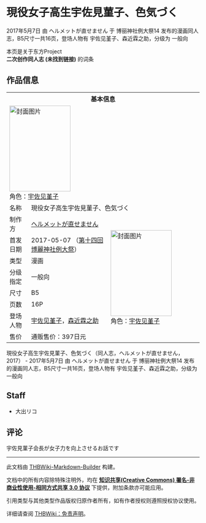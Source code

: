 # 現役女子高生宇佐見菫子、色気づく

<!-- source html: G:\repos\THBWiki-Markdown-Builder\THBWikiMarkdown\Temp\main\7\7a\ns0%3A%E7%8F%BE%E5%BD%B9%E5%A5%B3%E5%AD%90%E9%AB%98%E7%94%9F%E5%AE%87%E4%BD%90%E8%A6%8B%E8%8F%AB%E5%AD%90%E3%80%81%E8%89%B2%E6%B0%97%E3%81%A5%E3%81%8F.html -->

2017年5月7日 由 ヘルメットが直せません 于 博丽神社例大祭14 发布的漫画同人志，B5尺寸一共16页，登场人物有 宇佐见堇子、森近霖之助，分级为 一般向

本页是关于东方Project  
 **二次创作同人志 (未找到链接)** 的词条

## 作品信息

<table><tbody><tr><th colspan="3">基本信息</th></tr><tr><td class="cover-artwork-mobile" colspan="2"><a href="./文件-現役女子高生宇佐見菫子、色気づく封面.jpg.md" class="image" title="封面图片"><img alt="封面图片" src="https://upload.thwiki.cc/thumb/8/89/%E7%8F%BE%E5%BD%B9%E5%A5%B3%E5%AD%90%E9%AB%98%E7%94%9F%E5%AE%87%E4%BD%90%E8%A6%8B%E8%8F%AB%E5%AD%90%E3%80%81%E8%89%B2%E6%B0%97%E3%81%A5%E3%81%8F%E5%B0%81%E9%9D%A2.jpg/159px-%E7%8F%BE%E5%BD%B9%E5%A5%B3%E5%AD%90%E9%AB%98%E7%94%9F%E5%AE%87%E4%BD%90%E8%A6%8B%E8%8F%AB%E5%AD%90%E3%80%81%E8%89%B2%E6%B0%97%E3%81%A5%E3%81%8F%E5%B0%81%E9%9D%A2.jpg" decoding="async" loading="lazy" width="159" height="224" srcset="https://upload.thwiki.cc/thumb/8/89/%E7%8F%BE%E5%BD%B9%E5%A5%B3%E5%AD%90%E9%AB%98%E7%94%9F%E5%AE%87%E4%BD%90%E8%A6%8B%E8%8F%AB%E5%AD%90%E3%80%81%E8%89%B2%E6%B0%97%E3%81%A5%E3%81%8F%E5%B0%81%E9%9D%A2.jpg/238px-%E7%8F%BE%E5%BD%B9%E5%A5%B3%E5%AD%90%E9%AB%98%E7%94%9F%E5%AE%87%E4%BD%90%E8%A6%8B%E8%8F%AB%E5%AD%90%E3%80%81%E8%89%B2%E6%B0%97%E3%81%A5%E3%81%8F%E5%B0%81%E9%9D%A2.jpg 1.5x, https://upload.thwiki.cc/thumb/8/89/%E7%8F%BE%E5%BD%B9%E5%A5%B3%E5%AD%90%E9%AB%98%E7%94%9F%E5%AE%87%E4%BD%90%E8%A6%8B%E8%8F%AB%E5%AD%90%E3%80%81%E8%89%B2%E6%B0%97%E3%81%A5%E3%81%8F%E5%B0%81%E9%9D%A2.jpg/317px-%E7%8F%BE%E5%BD%B9%E5%A5%B3%E5%AD%90%E9%AB%98%E7%94%9F%E5%AE%87%E4%BD%90%E8%A6%8B%E8%8F%AB%E5%AD%90%E3%80%81%E8%89%B2%E6%B0%97%E3%81%A5%E3%81%8F%E5%B0%81%E9%9D%A2.jpg 2x" data-file-width="319" data-file-height="450"></a><div class="cover-char">角色：<a href="./宇佐见堇子.md" title="宇佐见堇子">宇佐见堇子</a></div></td>
</tr><tr><td class="label">名称</td><td colspan="2"> 現役女子高生宇佐見菫子、色気づく </td></tr><tr><td class="label">制作方</td><td><a href="./ヘルメットが直せません.md" title="ヘルメットが直せません">ヘルメットが直せません</a></td><td class="cover-artwork" rowspan="8" style="min-width:224px;"><a href="./文件-現役女子高生宇佐見菫子、色気づく封面.jpg.md" class="image" title="封面图片"><img alt="封面图片" src="https://upload.thwiki.cc/thumb/8/89/%E7%8F%BE%E5%BD%B9%E5%A5%B3%E5%AD%90%E9%AB%98%E7%94%9F%E5%AE%87%E4%BD%90%E8%A6%8B%E8%8F%AB%E5%AD%90%E3%80%81%E8%89%B2%E6%B0%97%E3%81%A5%E3%81%8F%E5%B0%81%E9%9D%A2.jpg/159px-%E7%8F%BE%E5%BD%B9%E5%A5%B3%E5%AD%90%E9%AB%98%E7%94%9F%E5%AE%87%E4%BD%90%E8%A6%8B%E8%8F%AB%E5%AD%90%E3%80%81%E8%89%B2%E6%B0%97%E3%81%A5%E3%81%8F%E5%B0%81%E9%9D%A2.jpg" decoding="async" loading="lazy" width="159" height="224" srcset="https://upload.thwiki.cc/thumb/8/89/%E7%8F%BE%E5%BD%B9%E5%A5%B3%E5%AD%90%E9%AB%98%E7%94%9F%E5%AE%87%E4%BD%90%E8%A6%8B%E8%8F%AB%E5%AD%90%E3%80%81%E8%89%B2%E6%B0%97%E3%81%A5%E3%81%8F%E5%B0%81%E9%9D%A2.jpg/238px-%E7%8F%BE%E5%BD%B9%E5%A5%B3%E5%AD%90%E9%AB%98%E7%94%9F%E5%AE%87%E4%BD%90%E8%A6%8B%E8%8F%AB%E5%AD%90%E3%80%81%E8%89%B2%E6%B0%97%E3%81%A5%E3%81%8F%E5%B0%81%E9%9D%A2.jpg 1.5x, https://upload.thwiki.cc/thumb/8/89/%E7%8F%BE%E5%BD%B9%E5%A5%B3%E5%AD%90%E9%AB%98%E7%94%9F%E5%AE%87%E4%BD%90%E8%A6%8B%E8%8F%AB%E5%AD%90%E3%80%81%E8%89%B2%E6%B0%97%E3%81%A5%E3%81%8F%E5%B0%81%E9%9D%A2.jpg/317px-%E7%8F%BE%E5%BD%B9%E5%A5%B3%E5%AD%90%E9%AB%98%E7%94%9F%E5%AE%87%E4%BD%90%E8%A6%8B%E8%8F%AB%E5%AD%90%E3%80%81%E8%89%B2%E6%B0%97%E3%81%A5%E3%81%8F%E5%B0%81%E9%9D%A2.jpg 2x" data-file-width="319" data-file-height="450"></a><div class="cover-char">角色：<a href="./宇佐见堇子.md" title="宇佐见堇子">宇佐见堇子</a></div></td>
</tr><tr><td class="label">首发日期</td><td>2017-05-07&#160;（<a href="/展会作品列表?e=%E5%8D%9A%E4%B8%BD%E7%A5%9E%E7%A4%BE%E4%BE%8B%E5%A4%A7%E7%A5%AD%2314">第十四回 博麗神社例大祭</a>）</td></tr><tr><td class="label">类型</td><td>漫画</td></tr><tr><td class="label">分级指定</td><td>一般向</td></tr><tr><td class="label">尺寸</td><td>B5</td></tr><tr><td class="label">页数</td><td>16P</td></tr><tr><td class="label">登场人物</td><td><a href="./宇佐见堇子.md" title="宇佐见堇子">宇佐见堇子</a>，<a href="./森近霖之助.md" title="森近霖之助">森近霖之助</a></td></tr><tr><td class="label">售价</td><td>通贩售价：397日元</td></tr></tbody></table>

現役女子高生宇佐見菫子、色気づく（同人志，ヘルメットが直せません，2017） - 2017年5月7日 由 ヘルメットが直せません 于 博丽神社例大祭14 发布的漫画同人志，B5尺寸一共16页，登场人物有 宇佐见堇子、森近霖之助，分级为 一般向

## Staff
- 大出リコ


## 评论
  
宇佐見菫子会長が女子力を向上させるお話です 
  
  
  

  





---

此文档由 [THBWiki-Markdown-Builder](https://github.com/Delsin-Yu/THBWiki-Markdown-Builder) 构建。

文档中的所有内容除特殊注明外，均在 [**知识共享(Creative Commons) 署名-非商业性使用-相同方式共享 3.0 协议**](https://creativecommons.org/licenses/by-sa/3.0/deed.zh-hans) 下提供，附加条款亦可能应用。

引用类型与其他类型作品版权归原作者所有，如有作者授权则遵照授权协议使用。

详细请查阅 [THBWiki：免责声明](https://thbwiki.cc/THBWiki:%E5%85%8D%E8%B4%A3%E5%A3%B0%E6%98%8E)。

